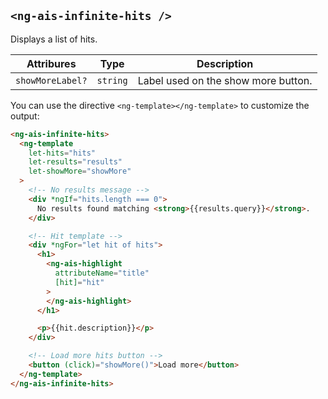 ## `<ng-ais-infinite-hits />`

Displays a list of hits.

| Attribures            | Type     | Description
| -                     | -        | -
| `showMoreLabel?`      | `string` | Label used on the show more button.

You can use the directive `<ng-template></ng-template>` to customize the output:

```html
<ng-ais-infinite-hits>
  <ng-template
    let-hits="hits"
    let-results="results"
    let-showMore="showMore"
  >
    <!-- No results message -->
    <div *ngIf="hits.length === 0">
      No results found matching <strong>{{results.query}}</strong>.
    </div>

    <!-- Hit template -->
    <div *ngFor="let hit of hits">
      <h1>
        <ng-ais-highlight
          attributeName="title"
          [hit]="hit"
        >
        </ng-ais-highlight>
      </h1>

      <p>{{hit.description}}</p>
    </div>

    <!-- Load more hits button -->
    <button (click)="showMore()">Load more</button>
  </ng-template>
</ng-ais-infinite-hits>
```

